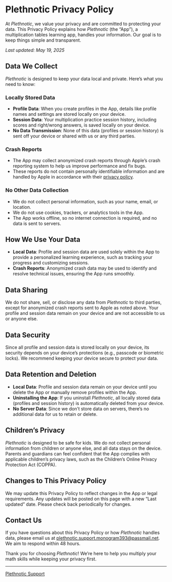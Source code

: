 # Plethnotic Privacy Policy

At *Plethnotic*, we value your privacy and are committed to protecting your data. This Privacy Policy explains how *Plethnotic* (the “App”), a multiplication tables learning app, handles your information. Our goal is to keep things simple and transparent.

*Last updated: May 19, 2025*

## Data We Collect
*Plethnotic* is designed to keep your data local and private. Here’s what you need to know:

### Locally Stored Data
- **Profile Data**: When you create profiles in the App, details like profile names and settings are stored locally on your device.
- **Session Data**: Your multiplication practice session history, including scores and right/wrong answers, is saved locally on your device.
- **No Data Transmission**: None of this data (profiles or session history) is sent off your device or shared with us or any third parties.

### Crash Reports
- The App may collect anonymized crash reports through Apple’s crash reporting system to help us improve performance and fix bugs.
- These reports do not contain personally identifiable information and are handled by Apple in accordance with their [privacy policy](https://www.apple.com/legal/privacy/).

### No Other Data Collection
- We do not collect personal information, such as your name, email, or location.
- We do not use cookies, trackers, or analytics tools in the App.
- The App works offline, so no internet connection is required, and no data is sent to servers.

## How We Use Your Data
- **Local Data**: Profile and session data are used solely within the App to provide a personalized learning experience, such as tracking your progress and customizing sessions.
- **Crash Reports**: Anonymized crash data may be used to identify and resolve technical issues, ensuring the App runs smoothly.

## Data Sharing
We do not share, sell, or disclose any data from *Plethnotic* to third parties, except for anonymized crash reports sent to Apple as noted above. Your profile and session data remain on your device and are not accessible to us or anyone else.

## Data Security
Since all profile and session data is stored locally on your device, its security depends on your device’s protections (e.g., passcode or biometric locks). We recommend keeping your device secure to protect your data.

## Data Retention and Deletion
- **Local Data**: Profile and session data remain on your device until you delete the App or manually remove profiles within the App.
- **Uninstalling the App**: If you uninstall *Plethnotic*, all locally stored data (profiles and session history) is automatically deleted from your device.
- **No Server Data**: Since we don’t store data on servers, there’s no additional data for us to retain or delete.

## Children’s Privacy
*Plethnotic* is designed to be safe for kids. We do not collect personal information from children or anyone else, and all data stays on the device. Parents and guardians can feel confident that the App complies with applicable children’s privacy laws, such as the Children’s Online Privacy Protection Act (COPPA).

## Changes to This Privacy Policy
We may update this Privacy Policy to reflect changes in the App or legal requirements. Any updates will be posted on this page with a new “Last updated” date. Please check back periodically for changes.

## Contact Us
If you have questions about this Privacy Policy or how *Plethnotic* handles data, please email us at [plethnotic.support.monogram393@passmail.net](mailto:plethnotic.support.monogram393@passmail.net). We aim to respond within 48 hours.

Thank you for choosing *Plethnotic*! We’re here to help you multiply your math skills while keeping your privacy first.

---

[Plethnotic Support](https://github.com/SakuraDevGit/PlethnoticInfo/blob/main/README.md)
